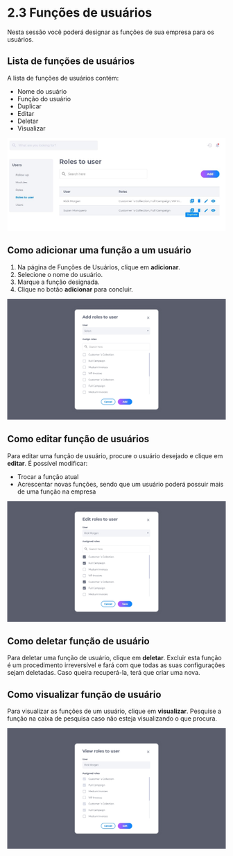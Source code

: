 
# 2.3 Funções de usuários 
Nesta sessão você poderá designar as funções de sua empresa para os usuários.

## Lista de funções de usuários
A lista de funções de usuários contém:

* Nome do usuário
* Função do usuário
* Duplicar
* Editar
* Deletar
* Visualizar
  
![imagem](../img/crm/Users-Rolestouser-List.jpg)

## Como adicionar uma função a um usuário

1. Na página de Funções de Usuários, clique em **adicionar**.
2. Selecione o nome do usuário.
3. Marque a função designada.
4. Clique no botão **adicionar** para concluir.

![imagem](../img/crm/Users-Rolestouser-Add.jpg)

## Como editar função de usuários
Para editar uma função de usuário, procure o usuário desejado e clique em **editar**. É possível modificar:

* Trocar a função atual
* Acrescentar novas funções, sendo que um usuário poderá possuir mais de uma função na empresa

![imagem](../img/crm/Users-Rolestouser-Edit.jpg)

## Como deletar função de usuário
Para deletar uma função de usuário, clique em **deletar**. Excluir esta função é um procedimento irreversível e fará com que todas as suas configurações sejam deletadas. Caso queira recuperá-la, terá que criar uma nova.

## Como visualizar função de usuário
Para visualizar as funções de um usuário, clique em **visualizar**. Pesquise a função na caixa de pesquisa caso não esteja visualizando o que procura.

![imagem](../img/crm/Users-Rolestouser-View.jpg)


